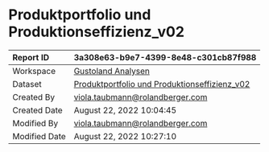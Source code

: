 



# Produktportfolio und Produktionseffizienz_v02

|Report ID|3a308e63-b9e7-4399-8e48-c301cb87f988|
| :--- | :--- |
|Workspace|[Gustoland Analysen](../Workspaces/Gustoland-Analysen.md)|
|Dataset|[Produktportfolio und Produktionseffizienz_v02](../Datasets/Produktportfolio-und-Produktionseffizienz_v02.md)|
|Created By|viola.taubmann@rolandberger.com|
|Created Date|August 22, 2022 10:04:45|
|Modified By|viola.taubmann@rolandberger.com|
|Modified Date|August 22, 2022 10:27:10|

